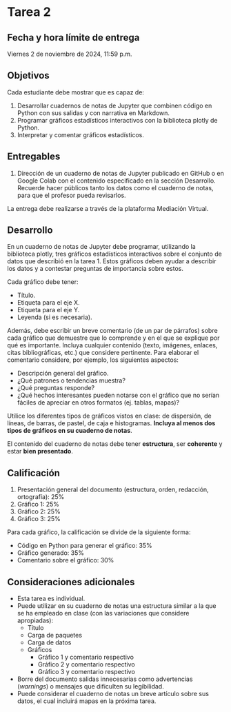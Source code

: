 # Tarea 2

## Fecha y hora límite de entrega

Viernes 2 de noviembre de 2024, 11:59 p.m.

## Objetivos

Cada estudiante debe mostrar que es capaz de:

1.  Desarrollar cuadernos de notas de Jupyter que combinen código en Python con sus salidas y con narrativa en Markdown.
2.  Programar gráficos estadísticos interactivos con la biblioteca plotly de Python.
3.  Interpretar y comentar gráficos estadísticos.

## Entregables

1.  Dirección de un cuaderno de notas de Jupyter publicado en GitHub o en Google Colab con el contenido especificado en la sección Desarrollo. Recuerde hacer públicos tanto los datos como el cuaderno de notas, para que el profesor pueda revisarlos.

La entrega debe realizarse a través de la plataforma Mediación Virtual.

## Desarrollo

En un cuaderno de notas de Jupyter debe programar, utilizando la biblioteca plotly, tres gráficos estadísticos interactivos sobre el conjunto de datos que describió en la tarea 1. Estos gráficos deben ayudar a describir los datos y a contestar preguntas de importancia sobre estos.

Cada gráfico debe tener:

- Título.
- Etiqueta para el eje X.
- Etiqueta para el eje Y.
- Leyenda (si es necesaria).

Además, debe escribir un breve comentario (de un par de párrafos) sobre cada gráfico que demuestre que lo comprende y en el que se explique por qué es importante. Incluya cualquier contenido (texto, imágenes, enlaces, citas bibliográficas, etc.) que considere pertinente. Para elaborar el comentario considere, por ejemplo, los siguientes aspectos:

- Descripción general del gráfico.
- ¿Qué patrones o tendencias muestra?
- ¿Qué preguntas responde?
- ¿Qué hechos interesantes pueden notarse con el gráfico que no serían fáciles de apreciar en otros formatos (ej. tablas, mapas)?

Utilice los diferentes tipos de gráficos vistos en clase: de dispersión, de líneas, de barras, de pastel, de caja e histogramas. **Incluya al menos dos tipos de gráficos en su cuaderno de notas**.

El contenido del cuaderno de notas debe tener **estructura**, ser **coherente** y estar **bien presentado**.

## Calificación

1. Presentación general del documento (estructura, orden, redacción, ortografía): 25%
2. Gráfico 1: 25%
3. Gráfico 2: 25%
4. Gráfico 3: 25%

Para cada gráfico, la calificación se divide de la siguiente forma:

- Código en Python para generar el gráfico: 35%
- Gráfico generado: 35%
- Comentario sobre el gráfico: 30%

## Consideraciones adicionales

- Esta tarea es individual.
- Puede utilizar en su cuaderno de notas una estructura similar a la que se ha empleado en clase (con las variaciones que considere apropiadas):
  - Título
  - Carga de paquetes
  - Carga de datos
  - Gráficos
    - Gráfico 1 y comentario respectivo
    - Gráfico 2 y comentario respectivo
    - Gráfico 3 y comentario respectivo
- Borre del documento salidas innecesarias como advertencias (*warnings*) o mensajes que dificulten su legibilidad. 
- Puede considerar el cuaderno de notas un breve artículo sobre sus datos, el cual incluirá mapas en la próxima tarea.
